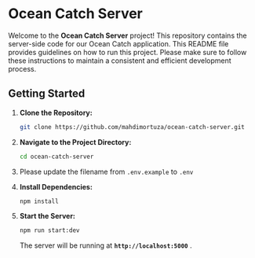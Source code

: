 # **Ocean Catch Server**

Welcome to the **Ocean Catch Server** project! This repository contains the server-side code for our Ocean Catch application. This README file provides guidelines on how to run this project. Please make sure to follow these instructions to maintain a consistent and efficient development process.

## **Getting Started**

1. **Clone the Repository:**

   ```bash
   git clone https://github.com/mahdimortuza/ocean-catch-server.git
   ```

2. **Navigate to the Project Directory:**

   ```bash
   cd ocean-catch-server
   ```

3. Please update the filename from `.env.example` to `.env`
4. **Install Dependencies:**

   ```bash
   npm install
   ```

5. **Start the Server:**

   ```bash
   npm run start:dev
   ```

   The server will be running at **`http://localhost:5000`** .
